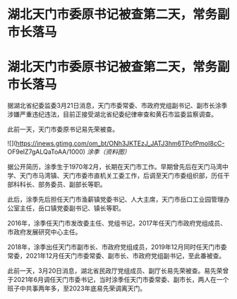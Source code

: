 # 湖北天门市委原书记被查第二天，常务副市长落马

# 湖北天门市委原书记被查第二天，常务副市长落马

据湖北省纪委监委3月21日消息，天门市委常委、市政府党组副书记、副市长涂季涉嫌严重违纪违法，目前正接受湖北省纪委纪律审查和黄石市监委监察调查。

此前一天，天门市委原书记易先荣被查。

![](https://inews.gtimg.com/om_bt/ONh3JKTEzJ_JATJ3hm6TPofPmoI8cC-
OF9elZ7gALQaToAA/1000) _涂季（资料图）_

据公开简历，涂季生于1970年2月，长期在天门市工作。早期曾先后在天门马湾中学、天门市马湾镇、天门市委市直机关工委工作，后调至天门市委组织部，历任干部科科长、部务委员、副部长等职。

此后，涂季先后担任天门市渔薪镇党委书记、人大主席，天门市岳口工业园管理办公室主任，岳口镇党委副书记、镇长等职。

2016年，涂季任天门市发改委主任、党组书记，2017年任天门市政府党组成员、市政府发展研究中心主任。

2018年，涂季出任天门市副市长、市政府党组成员，2019年12月同时任天门市委常委，2021年12月任天门市委常委、副市长、市政府党组副书记，至此番被查。

此前一天，3月20日消息，湖北省民政厅党组成员、副厅长易先荣被查。易先荣曾于2021年6月调任天门市委书记，当时涂季任天门市委常委、副市长，两人在一个班子中共事两年多，至2023年底易先荣调离天门。


